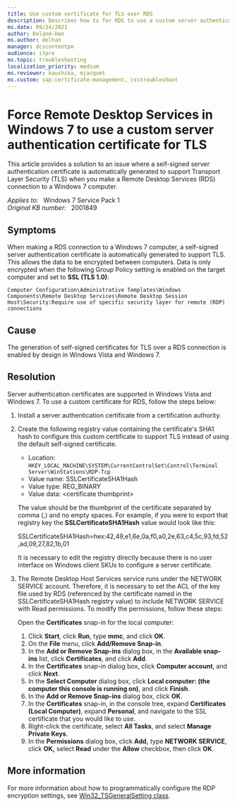 ```yaml
---
title: Use custom certificate for TLS over RDS
description: Describes how to for RDS to use a custom server authentication certificate for TLS.
ms.date: 09/24/2021
author: Deland-Han
ms.author: delhan
manager: dcscontentpm
audience: itpro
ms.topic: troubleshooting
localization_priority: medium
ms.reviewer: kaushika, mjacquet
ms.custom: sap:certificate-management, csstroubleshoot
---
```

# Force Remote Desktop Services in Windows 7 to use a custom server authentication certificate for TLS

This article provides a solution to an issue where a self-signed server authentication certificate is automatically generated to support Transport Layer Security (TLS) when you make a Remote Desktop Services (RDS) connection to a Windows 7 computer.

_Applies to:_ &nbsp; Windows 7 Service Pack 1  
_Original KB number:_ &nbsp; 2001849

## Symptoms

When making a RDS connection to a Windows 7 computer, a self-signed server authentication certificate is automatically generated to support TLS. This allows the data to be encrypted between computers. Data is only encrypted when the following Group Policy setting is enabled on the target computer and set to **SSL (TLS 1.0)**:

`Computer Configuration\Administrative Templates\Windows Components\Remote Desktop Services\Remote Desktop Session Host\Security:Require use of specific security layer for remote (RDP) connections`

## Cause

The generation of self-signed certificates for TLS over a RDS connection is enabled by design in Windows Vista and Windows 7.

## Resolution

Server authentication certificates are supported in Windows Vista and Windows 7. To use a custom certificate for RDS, follow the steps below:

1. Install a server authentication certificate from a certification authority.

2. Create the following registry value containing the certificate's SHA1 hash to configure this custom certificate to support TLS instead of using the default self-signed certificate.

    - Location: `HKEY_LOCAL_MACHINE\SYSTEM\CurrentControlSet\Control\Terminal Server\WinStations\RDP-Tcp`
    - Value name:  SSLCertificateSHA1Hash
    - Value type:  REG_BINARY
    - Value data: \<certificate thumbprint>

    The value should be the thumbprint of the certificate separated by comma (,) and no empty spaces. For example, if you were to export that registry key the **SSLCertificateSHA1Hash** value would look like this:

    SSLCertificateSHA1Hash=hex:42,49,e1,6e,0a,f0,a0,2e,63,c4,5c,93,fd,52,ad,09,27,82,1b,01

    It is necessary to edit the registry directly because there is no user interface on Windows client SKUs to configure a server certificate.

3. The Remote Desktop Host Services service runs under the NETWORK SERVICE account. Therefore, it is necessary to set the ACL of the key file used by RDS (referenced by the certificate named in the SSLCertificateSHA1Hash registry value) to include NETWORK SERVICE with Read permissions. To modify the permissions, follow these steps:  

    Open the **Certificates** snap-in for the local computer:  

    1. Click **Start**, click **Run**, type **mmc**, and click **OK**.
    2. On the **File** menu, click **Add/Remove Snap-in**.
    3. In the **Add or Remove Snap-ins** dialog box, in the **Available snap-ins** list, click **Certificates**, and click **Add**.
    4. In the **Certificates** snap-in dialog box, click **Computer account**, and click **Next**.
    5. In the **Select Computer** dialog box, click **Local computer: (the computer this console is running on)**, and click **Finish**.
    6. In the **Add or Remove Snap-ins** dialog box, click **OK**.
    7. In the **Certificates** snap-in, in the console tree, expand **Certificates (Local Computer)**, expand **Personal**, and navigate to the SSL certificate that you would like to use.
    8. Right-click the certificate, select **All Tasks**, and select **Manage Private Keys**.
    9. In the **Permissions** dialog box, click **Add,** type **NETWORK SERVICE**, click **OK,**  select **Read** under the **Allow** checkbox, then click **OK**.

## More information

For more information about how to programmatically configure the RDP encryption settings, see [Win32_TSGeneralSetting class](/windows/win32/termserv/win32-tsgeneralsetting).
